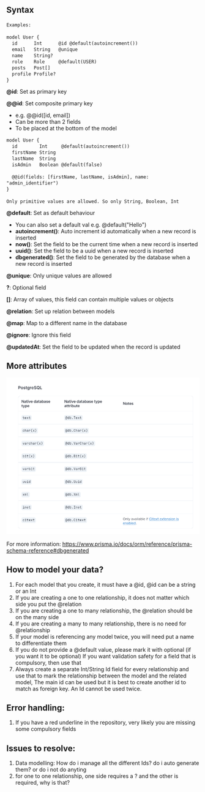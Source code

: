 ## Syntax

```
Examples:

model User {
  id      Int      @id @default(autoincrement())
  email   String   @unique
  name    String?
  role    Role     @default(USER)
  posts   Post[]
  profile Profile?
}
```

**@id**: Set as primary key

**@@id**: Set composite primary key
- e.g. @@id([id, email])
- Can be more than 2 fields
- To be placed at the bottom of the model
```
model User {
  id        Int     @default(autoincrement())
  firstName String
  lastName  String
  isAdmin   Boolean @default(false)

  @@id(fields: [firstName, lastName, isAdmin], name: "admin_identifier")
}

Only primitive values are allowed. So only String, Boolean, Int
```

**@default**: Set as default behaviour
- You can also set a default val e.g. @default("Hello")
- **autoincrement()**: Auto increment id automatically when a new record is inserted
- **now()**: Set the field to be the current time when a new record is inserted
- **uuid()**: Set the field to be a uuid when a new record is inserted
- **dbgenerated()**: Set the field to be generated by the database when a new record is inserted

**@unique**: Only unique values are allowed

**?**: Optional field

**[]**: Array of values, this field can contain multiple values or objects

**@relation**: Set up relation between models

**@map**: Map to a different name in the database

**@ignore**: Ignore this field

**@updatedAt**: Set the field to be updated when the record is updated


## More attributes
![img.png](img.png)

For more information: https://www.prisma.io/docs/orm/reference/prisma-schema-reference#dbgenerated


## How to model your data?

1. For each model that you create, it must have a @id, @id can be a string or an Int
2. If you are creating a one to one relationship, it does not matter which side you put the @relation
3. If you are creating a one to many relationship, the @relation should be on the many side
4. If you are creating a many to many relationship, there is no need for @relationship
5. If your model is referencing any model twice, you will need put a name to differentiate them
6. If you do not provide a @default value, please mark it with optional (if you want it to be optional)
    If you want validation safety for a field that is compulsory, then use that
7. Always create a separate Int/String Id field for every relationship and use that to mark the relationship between the model and the related model,
    The main id can be used but it is best to create another id to match as foreign key. An Id cannot be used twice.


## Error handling:

1. If you have a red underline in the repository, very likely you are missing some compulsory fields



## Issues to resolve:
1.  Data modelling: How do i manage all the different Ids? do i auto generate them? or do i not do anyting
2. for one to one relationship, one side requires a ? and the other is required, why is that?
